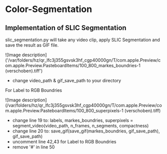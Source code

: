 # Color-Segmentation

## Implementation of SLIC Segmentation
slic_segmentation.py will take any video clip, apply SLIC Segmentation and save the result as GIF file.

![Image description]('/var/folders/hz/qr_lfc3j355gsvsk3hf_cgp40000gn/T/com.apple.Preview/com.apple.Preview.PasteboardItems/100_800_markes_boundries-1 (verschoben).tiff')


- change video_path & gif_save_path to your directory

For Label to RGB Boundries

![Image description](/var/folders/hz/qr_lfc3j355gsvsk3hf_cgp40000gn/T/com.apple.Preview/com.apple.Preview.PasteboardItems/100_800_superpixels-1 (verschoben).tiff)

- change line 19 to: labels, markes_boundries, superpixels = segment_video(video_path, n_frames, n_segments, compactness)
- change line 20 to: save_gif(save_gif(markes_boundries, gif_save_path), gif_save_path)
- uncomment line 42,43 for Label to RGB Boundries
- remove '#' in line 50

